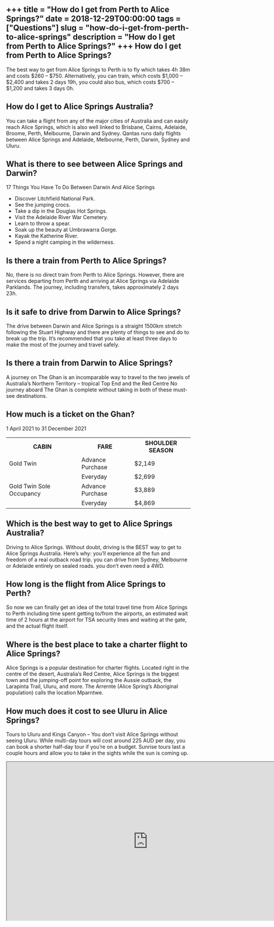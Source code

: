 +++
title = "How do I get from Perth to Alice Springs?"
date = 2018-12-29T00:00:00
tags = ["Questions"]
slug = "how-do-i-get-from-perth-to-alice-springs"
description = "How do I get from Perth to Alice Springs?"
+++
How do I get from Perth to Alice Springs?
-----------------------------------------

The best way to get from Alice Springs to Perth is to fly which takes 4h 38m and costs $260 – $750. Alternatively, you can train, which costs $1,000 – $2,400 and takes 2 days 19h, you could also bus, which costs $700 – $1,200 and takes 3 days 0h.

How do I get to Alice Springs Australia?
----------------------------------------

You can take a flight from any of the major cities of Australia and can easily reach Alice Springs, which is also well linked to Brisbane, Cairns, Adelaide, Broome, Perth, Melbourne, Darwin and Sydney. Qantas runs daily flights between Alice Springs and Adelaide, Melbourne, Perth, Darwin, Sydney and Uluru.

What is there to see between Alice Springs and Darwin?
------------------------------------------------------

17 Things You Have To Do Between Darwin And Alice Springs

- Discover Litchfield National Park.
- See the jumping crocs.
- Take a dip in the Douglas Hot Springs.
- Visit the Adelaide River War Cemetery.
- Learn to throw a spear.
- Soak up the beauty at Umbrawarra Gorge.
- Kayak the Katherine River.
- Spend a night camping in the wilderness.

Is there a train from Perth to Alice Springs?
---------------------------------------------

No, there is no direct train from Perth to Alice Springs. However, there are services departing from Perth and arriving at Alice Springs via Adelaide Parklands. The journey, including transfers, takes approximately 2 days 23h.

Is it safe to drive from Darwin to Alice Springs?
-------------------------------------------------

The drive between Darwin and Alice Springs is a straight 1500km stretch following the Stuart Highway and there are plenty of things to see and do to break up the trip. It’s recommended that you take at least three days to make the most of the journey and travel safely.

Is there a train from Darwin to Alice Springs?
----------------------------------------------

A journey on The Ghan is an incomparable way to travel to the two jewels of Australia’s Northern Territory – tropical Top End and the Red Centre No journey aboard The Ghan is complete without taking in both of these must-see destinations.

How much is a ticket on the Ghan?
---------------------------------

1 April 2021 to 31 December 2021

<table><tr><th>CABIN</th><th>FARE</th><th>SHOULDER SEASON</th></tr><tr><td>Gold Twin</td><td>Advance Purchase</td><td>$2,149</td></tr><tr><td></td><td>Everyday</td><td>$2,699</td></tr><tr><td>Gold Twin Sole Occupancy</td><td>Advance Purchase</td><td>$3,889</td></tr><tr><td></td><td>Everyday</td><td>$4,869</td></tr></table>

Which is the best way to get to Alice Springs Australia?
--------------------------------------------------------

Driving to Alice Springs. Without doubt, driving is the BEST way to get to Alice Springs Australia. Here’s why: you’ll experience all the fun and freedom of a real outback road trip. you can drive from Sydney, Melbourne or Adelaide entirely on sealed roads. you don’t even need a 4WD.

How long is the flight from Alice Springs to Perth?
---------------------------------------------------

So now we can finally get an idea of the total travel time from Alice Springs to Perth including time spent getting to/from the airports, an estimated wait time of 2 hours at the airport for TSA security lines and waiting at the gate, and the actual flight itself.

Where is the best place to take a charter flight to Alice Springs?
------------------------------------------------------------------

Alice Springs is a popular destination for charter flights. Located right in the centre of the desert, Australia’s Red Centre, Alice Springs is the biggest town and the jumping-off point for exploring the Aussie outback, the Larapinta Trail, Uluru, and more. The Arrernte (Alice Spring’s Aboriginal population) calls the location Mparntwe.

How much does it cost to see Uluru in Alice Springs?
----------------------------------------------------

Tours to Uluru and Kings Canyon – You don’t visit Alice Springs without seeing Uluru. While multi-day tours will cost around 225 AUD per day, you can book a shorter half-day tour if you’re on a budget. Sunrise tours last a couple hours and allow you to take in the sights while the sun is coming up.

<iframe allow="accelerometer; autoplay; clipboard-write; encrypted-media; gyroscope; picture-in-picture" allowfullscreen="" class="__youtube_prefs__  epyt-is-override  no-lazyload" data-no-lazy="1" data-origheight="433" data-origwidth="770" data-skipgform_ajax_framebjll="" height="433" id="_ytid_38408" loading="lazy" src="https://www.youtube.com/embed/PRld60acTIs?enablejsapi=1&autoplay=0&cc_load_policy=0&cc_lang_pref=&iv_load_policy=1&loop=0&modestbranding=0&rel=1&fs=1&playsinline=0&autohide=2&theme=dark&color=red&controls=1&" title="YouTube player" width="770"></iframe>